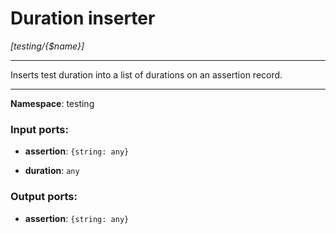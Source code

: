 # Duration inserter

_[testing/{$name}]_

---

Inserts test duration into a list of durations on an assertion record.

---

__Namespace__: testing

### Input ports:

* __assertion__: ` {string: any} `


* __duration__: ` any `

### Output ports:

* __assertion__: ` {string: any} `

